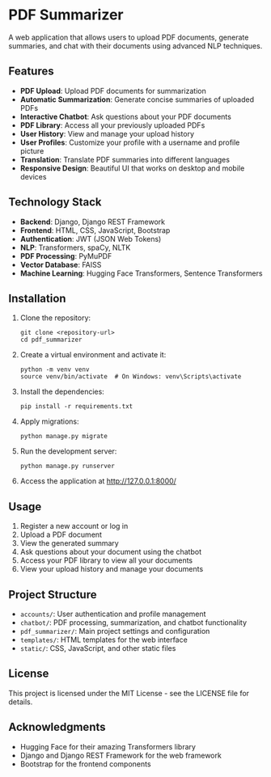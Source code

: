 # PDF Summarizer

A web application that allows users to upload PDF documents, generate summaries, and chat with their documents using advanced NLP techniques.

## Features

- **PDF Upload**: Upload PDF documents for summarization
- **Automatic Summarization**: Generate concise summaries of uploaded PDFs
- **Interactive Chatbot**: Ask questions about your PDF documents
- **PDF Library**: Access all your previously uploaded PDFs
- **User History**: View and manage your upload history
- **User Profiles**: Customize your profile with a username and profile picture
- **Translation**: Translate PDF summaries into different languages
- **Responsive Design**: Beautiful UI that works on desktop and mobile devices

## Technology Stack

- **Backend**: Django, Django REST Framework
- **Frontend**: HTML, CSS, JavaScript, Bootstrap
- **Authentication**: JWT (JSON Web Tokens)
- **NLP**: Transformers, spaCy, NLTK
- **PDF Processing**: PyMuPDF
- **Vector Database**: FAISS
- **Machine Learning**: Hugging Face Transformers, Sentence Transformers

## Installation

1. Clone the repository:
   ```
   git clone <repository-url>
   cd pdf_summarizer
   ```

2. Create a virtual environment and activate it:
   ```
   python -m venv venv
   source venv/bin/activate  # On Windows: venv\Scripts\activate
   ```

3. Install the dependencies:
   ```
   pip install -r requirements.txt
   ```

4. Apply migrations:
   ```
   python manage.py migrate
   ```

5. Run the development server:
   ```
   python manage.py runserver
   ```

6. Access the application at http://127.0.0.1:8000/

## Usage

1. Register a new account or log in
2. Upload a PDF document
3. View the generated summary
4. Ask questions about your document using the chatbot
5. Access your PDF library to view all your documents
6. View your upload history and manage your documents

## Project Structure

- `accounts/`: User authentication and profile management
- `chatbot/`: PDF processing, summarization, and chatbot functionality
- `pdf_summarizer/`: Main project settings and configuration
- `templates/`: HTML templates for the web interface
- `static/`: CSS, JavaScript, and other static files

## License

This project is licensed under the MIT License - see the LICENSE file for details.

## Acknowledgments

- Hugging Face for their amazing Transformers library
- Django and Django REST Framework for the web framework
- Bootstrap for the frontend components